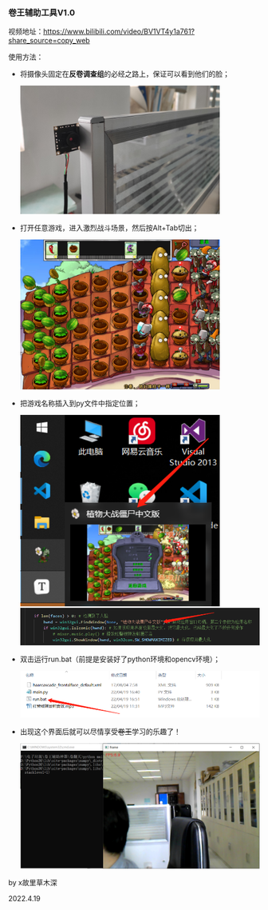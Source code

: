 ### 卷王辅助工具V1.0

视频地址：https://www.bilibili.com/video/BV1VT4y1a761?share_source=copy_web

使用方法：

- 将摄像头固定在**反卷调查组**的必经之路上，保证可以看到他们的脸；

  <div align=left><img width=400 src="卷王辅助工具\\image\\摄像头固定位置.jpg">

- 打开任意游戏，进入激烈战斗场景，然后按Alt+Tab切出；

  <div align=left><img width=400 src="卷王辅助工具\\image\\植物大战僵尸.jpg">

- 把游戏名称插入到py文件中指定位置；

  <div align=left><img width=400 src="卷王辅助工具\\image\\应用名.jpg">


  <div align=left><img width=700 src="卷王辅助工具\\image\\植物大战僵尸中文版.jpg">


- 双击运行run.bat（前提是安装好了python环境和opencv环境）；

  <div align=left><img width=500 src="卷王辅助工具\\image\\运行.jpg">

- 出现这个界面后就可以尽情享受~~卷王~~学习的乐趣了！

  <div align=left><img width=500 src="卷王辅助工具\\image\\主界面.jpg">







by x故里草木深

2022.4.19
